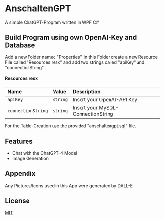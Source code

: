 
# AnschaltenGPT

A simple ChatGPT-Program written in WPF C#



## Build Program using own OpenAI-Key and Database

Add a new Folder named "Properties", in this Folder create a new Resource File called "Resources.resx" and add two strings called "apiKey" and "connectionString".

#### Resources.resx

| Name               | Value    | Description                        |
| :----------------- | :------- | :--------------------------------- |
| `apiKey`           | `string` | Insert your OpenAI-API Key         |
| `connectionString` | `string` | Insert your MySQL-ConnectionString |

For the Table-Creation use the provided "anschaltengpt.sql" file.




## Features

- Chat with the ChatGPT-4 Model
- Image Generation


## Appendix

Any Pictures/Icons used in this App were generated by DALL-E


## License

[MIT](LICENSE)

